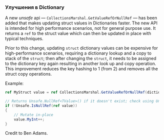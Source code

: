 ﻿### Улучшения в Dictionary

A new *unsafe* api — `CollectionsMarshal.GetValueRefOrNullRef` — has been added that makes updating struct values in Dictionaries faster. The new API is intended for high performance scenarios, not for general purpose use. It returns a `ref` to the struct value which can then be updated in place with typical techniques.

Prior to this change, updating `struct` dictionary values can be expensive for high-performance scenarios, requiring a dictionary lookup and a copy to stack of the `struct`; then after changing the `struct`, it needs to be assigned to the dictionary key again resulting in another look up and copy operation. This improvement reduces the key hashing to 1 (from 2) and removes all the struct copy operations.

Example:

```c#
ref MyStruct value = ref CollectionsMarshal.GetValueRefOrNullRef(dictionary, key);

// Returns Unsafe.NullRef<TValue>() if it doesn't exist; check using Unsafe.IsNullRef(ref value)
if (!Unsafe.IsNullRef(ref value))
{
    // Mutate in-place
    value.MyInt++;
}
```

Credit to Ben Adams.
